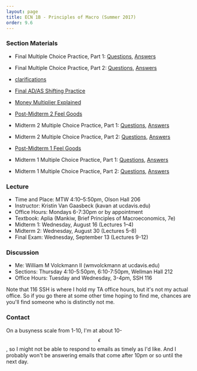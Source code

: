 ```yaml
---
layout: page
title: ECN 1B - Principles of Macro (Summer 2017)
order: 9.6
---
```


### Section Materials
* Final Multiple Choice Practice, Part 1: [Questions](final-practice1-q.pdf), [Answers](final-practice1-ans.pdf)
* Final Multiple Choice Practice, Part 2: [Questions](final-practice2-q.pdf), [Answers](final-practice2-ans.pdf)
* [clarifications](clarifications.pdf)
* [Final AD/AS Shifting Practice](final-shifts.pdf)
* [Money Multiplier Explained](mm.pdf)

* [Post-Midterm 2 Feel Goods](https://www.youtube.com/watch?v=_reps5BBHTs)
* Midterm 2 Multiple Choice Practice, Part 1: [Questions](mt2-practice1-q.pdf), [Answers](mt2-practice1-ans.pdf)
* Midterm 2 Multiple Choice Practice, Part 2: [Questions](mt2-practice2-q.pdf), [Answers](mt2-practice2-ans.pdf)

* [Post-Midterm 1 Feel Goods](https://www.youtube.com/watch?v=D23sMvVnrow)
* Midterm 1 Multiple Choice Practice, Part 1: [Questions](mt1-practice1-q.pdf), [Answers](mt1-practice1-ans.pdf)
* Midterm 1 Multiple Choice Practice, Part 2: [Questions](mt1-practice2-q.pdf), [Answers](mt1-practice2-ans.pdf)


### Lecture
* Time and Place: MTW 4:10–5:50pm, Olson Hall 206
* Instructor: Kristin Van Gaasbeck (kavan at ucdavis.edu)
* Office Hours: Mondays 6-7:30pm or by appointment  
* Textbook: Aplia (Mankiw, Brief Principles of Macroeconomics, 7e)
* Midterm 1: Wednesday, August 16 (Lectures 1–4)
* Midterm 2: Wednesday, August 30 (Lectures 5–8)
* Final Exam: Wednesday, September 13 (Lectures 9-12)


### Discussion
* Me: William M Volckmann II (wmvolckmann at ucdavis.edu)
* Sections: Thursday 4:10-5:50pm, 6:10-7:50pm, Wellman Hall 212
* Office Hours: Tuesday and Wednesday, 3-4pm, SSH 116

Note that 116 SSH is where I hold my TA office hours, but it's not my actual
office. So if you go there at some other time hoping to find me, chances are
you'll find someone who is distinctly not me.


### Contact
On a busyness scale from 1-10, I'm at about 10-$$\epsilon$$, so I might not be
 able to respond to emails as timely as I'd like. And I probably won't be
 answering emails that come after 10pm or so until the next day.
